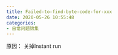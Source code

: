 ```yaml
---
title: Failed-to-find-byte-code-for-xxx
date: 2020-05-26 10:55:48
categories:
- 日常问题锦集
---
```

原因：
关掉Instant run
